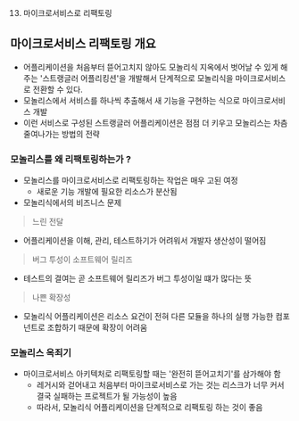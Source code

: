 13. 마이크로서비스로 리팩토링

## 마이크로서비스 리팩토링 개요
- 어플리케이션을 처음부터 뜯어고치지 않아도 모놀리식 지옥에서 벗어날 수 있게 해주는 '스트랭글러 어플리킹션'을 개발해서 단계적으로 모놀리식을 마이크로서비스로 전환할 수 있다.
- 모놀리스에서 서비스를 하나씩 추출해서 새 기능을 구현하는 식으로 마이크로서비스 개발
- 이런 서비스로 구성된 스트랭글러 어플리케이션은 점점 더 키우고 모놀리스는 차츰 줄여나가는 방법의 전략

### 모놀리스를 왜 리팩토링하는가 ? 

- 모놀리스를 마이크로서비스로 리팩토링하는 작업은 매우 고된 여정
    - 새로운 기능 개발에 필요한 리소스가 분산됨
- 모놀리식에서의 비즈니스 문제
> 느린 전달 
- 어플리케이션을 이해, 관리, 테스트하기가 어려워서 개발자 생산성이 떨어짐

> 버그 투성이 소프트웨어 릴리즈
- 테스트의 결여는 곧 소프트웨어 릴리즈가 버그 투성이일 떄가 많다는 뜻

> 나쁜 확장성
- 모놀리식 어플리케이션은 리소스 요건이 전혀 다른 모듈을 하나의 실행 가능한 컴포넌트로 조합하기 때문에 확장이 어려움

### 모놀리스 옥죄기
- 마이크로서비스 아키텍처로 리팩토링할 때는 '완전히 뜯어고치기'를 삼가해야 함
    - 레거시와 걷어내고 처음부터 마이크로서비스로 가는 것는 리스크가 너무 커서 결국 실패하는 프로젝트가 될 가능성이 높음
    - 따라서, 모놀리식 어플리케이션을 단계적으로 리팩토링 하는 것이 좋음
  